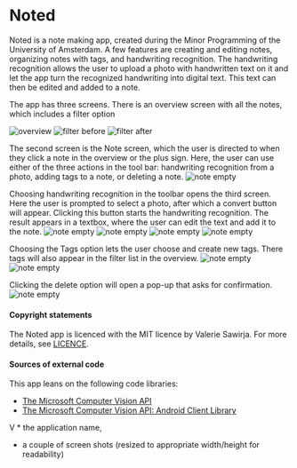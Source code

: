 # Noted

Noted is a note making app, created during the Minor Programming of the University of Amsterdam. A few features are creating and editing notes, organizing notes with tags, and handwriting recognition. The handwriting recognition allows the user to upload a photo with handwritten text on it and let the app turn the recognized handwriting into digital text. This text can then be edited and added to a note.

The app has three screens. There is an overview screen with all the notes, which includes a filter option

![overview](https://github.com/inayrus/FinalAppProject/blob/master/doc/Screenshot_overview.png)
![filter before](https://github.com/inayrus/FinalAppProject/blob/master/doc/Screenshot_filter_before.png)
![filter after](https://github.com/inayrus/FinalAppProject/blob/master/doc/Screenshot_filter_postlist.png)

The second screen is the Note screen, which the user is directed to when they click a note in the overview or the plus sign. Here, the user can use either of the three actions in the tool bar: handwriting recognition from a photo, adding tags to a note, or deleting a note.
![note empty](https://github.com/inayrus/FinalAppProject/blob/master/doc/Screenshot_note_empty.png)

Choosing handwriting recognition in the toolbar opens the third screen. Here the user is prompted to select a photo, after which a convert button will appear. Clicking this button starts the handwriting recognition. The result appears in a textbox, where the user can edit the text and add it to the note.
![note empty](https://github.com/inayrus/FinalAppProject/blob/master/doc/Screenshot_hand_empty.png)
![note empty](https://github.com/inayrus/FinalAppProject/blob/master/doc/Screenshot_hand_photo.png)
![note empty](https://github.com/inayrus/FinalAppProject/blob/master/doc/Screenshot_hand_complete.png)
![note empty](https://github.com/inayrus/FinalAppProject/blob/master/doc/Screenshot_note_added.png)

Choosing the Tags option lets the user choose and create new tags. There tags will also appear in the filter list in the overview.
![note empty](https://github.com/inayrus/FinalAppProject/blob/master/doc/Screenshot_note_addtag.png)
![note empty](https://github.com/inayrus/FinalAppProject/blob/master/doc/Screenshot_filter_newtag.png)

Clicking the delete option will open a pop-up that asks for confirmation.
![note empty](https://github.com/inayrus/FinalAppProject/blob/master/doc/Screenshot_note_delete.png)


#### Copyright statements
The Noted app is licenced with the MIT licence by Valerie Sawirja. For more details, see [LICENCE](https://github.com/inayrus/FinalAppProject/blob/master/LICENCE.md).

#### Sources of external code
This app leans on the following code libraries:
* [The Microsoft Computer Vision API](https://azure.microsoft.com/en-gb/services/cognitive-services/computer-vision/)
* [The Microsoft Computer Vision API: Android Client Library](https://github.com/microsoft/Cognitive-Vision-Android)



V * the application name,
* a couple of screen shots (resized to appropriate width/height for readability)
